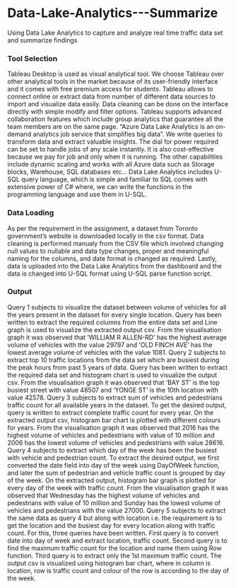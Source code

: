 # Data-Lake-Analytics---Summarize
Using Data Lake Analytics to capture and analyze real time traffic data set and summarize findings

### Tool Selection
Tableau Desktop is used as visual analytical tool. We choose Tableau over other analytical tools in the market because of its user-friendly interface and it comes with free premium access for students. Tableau allows to connect online or extract data from number of different data sources to import and visualize data easily. Data cleaning can be done on the interface directly with simple modify and filter options. Tableau supports advanced collaboration features which include group analytics that guarantee all the team members are on the same page.
“Azure Data Lake Analytics is an on-demand analytics job service that simplifies big data”. We write queries to transform data and extract valuable insights. The dial for power required can be set to handle jobs of any scale instantly. It is also cost-effective because we pay for job and only when it is running. The other capabilities include dynamic scaling and works with all Azure data such as Storage blocks, Warehouse, SQL databases etc... Data Lake Analytics includes U-SQL query language, which is simple and familiar to SQL comes with extensive power of C# where, we can write the functions in the programming language and use them in U-SQL. 

### Data Loading
As per the requirement in the assignment, a dataset from Toronto government’s website is downloaded locally in the csv format. Data cleaning is performed manualy from the CSV file which involved changing null values to nullable and data type changes, proper and meaningful naming for the columns, and date format is changed as required. Lastly, data is uploaded into the Data Lake Analytics from the dashboard and the data is changed into U-SQL format using U-SQL parse function script.

### Output
Query 1 subjects to visualize the dataset between volume of vehicles for all the years present in the dataset for every single location. Query has been written to extract the required columns from the entire data set and Line graph is used to visualize the extracted output csv. From the visualisation graph it was observed that ‘WILLIAM R ALLEN-RD’ has the highest average volume of vehicles with the value 29797 and ‘OLD FINCH AVE’ has the lowest average volume of vehicles with the value 1081.
Query 2 subjects to extract top 10 traffic locations from the data set which are busiest during the peak hours from past 5 years of data. Query has been written to extract the required data set and histogram chart is used to visualize the output csv. From the visualisation graph it was observed that ‘BAY ST’ is the top busiest street with value 48507 and ‘YONGE ST’ is the 10th location with value 42578.
Query 3 subjects to extract sum of vehicles and pedestrians traffic count for all available years in the dataset. To get the desired output, query is written to extract complete traffic count for every year. On the extracted output csv, histogram bar chart is plotted with different colours for years. From the visualisation graph it was observed that 2016 has the highest volume of vehicles and pedestrians with value of 10 million and 2006 has the lowest volume of vehicles and pedestrians with value 28616.
Query 4 subjects to extract which day of the week has been the busiest with vehicle and pedestrian count. To extract the desired output, we first converted the date field into day of the week using DayOfWeek function, and later the sum of pedestrian and vehicle traffic count is grouped by day of the week. On the extracted output, histogram bar graph is plotted for every day of the week with traffic count. From the visualisation graph it was observed that Wednesday has the highest volume of vehicles and pedestrians with value of 10 million and Sunday has the lowest volume of vehicles and pedestrians with the value 27000. 
Query 5 subjects to extract the same data as query 4 but along with location i.e. the requirement is to get the location and the busiest day for every location along with traffic count. For this, three queries have been written. First query is to convert date into day of week and extract location, traffic count. Second query is to find the maximum traffic count for the location and name them using Row function. Third query is to extract only the 1st maximum traffic count. The output csv is visualized using histogram bar chart, where in column is location, row is traffic count and colour of the row is according to the day of the week.


